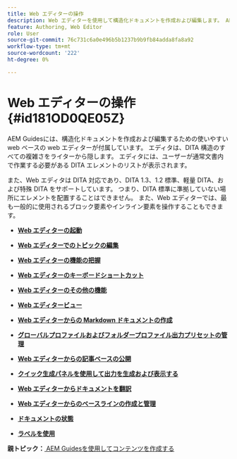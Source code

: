 ```yaml
---
title: Web エディターの操作
description: Web エディターを使用して構造化ドキュメントを作成および編集します。 AEM Guidesの DITA 標準規格に従って Web エディターを操作する方法を説明します。
feature: Authoring, Web Editor
role: User
source-git-commit: 76c731c6a0e496b5b1237b9b9fb84adda8fa8a92
workflow-type: tm+mt
source-wordcount: '222'
ht-degree: 0%

---
```


# Web エディターの操作 {#id181OD0QE05Z}

AEM Guidesには、構造化ドキュメントを作成および編集するための使いやすい web ベースの web エディターが付属しています。 エディタは、DITA 構造のすべての複雑さをライターから隠します。 エディタには、ユーザーが通常文書内で作業する必要がある DITA エレメントのリストが表示されます。

また、Web エディタは DITA 対応であり、DITA 1.3、1.2 標準、軽量 DITA、および特殊 DITA をサポートしています。 つまり、DITA 標準に準拠していない場所にエレメントを配置することはできません。 また、Web エディターでは、最も一般的に使用されるブロック要素やインライン要素を操作することもできます。

- **[Web エディターの起動](web-editor-launch-editor.md)**

- **[Web エディターでのトピックの編集](web-editor-edit-topics.md)**

- **[Web エディターの機能の把握](web-editor-features.md)**

- **[Web エディターのキーボードショートカット](web-editor-keyboard-shortcuts.md)**

- **[Web エディターのその他の機能](web-editor-other-features.md)**

- **[Web エディタービュー](web-editor-views.md)**

- **[Web エディターからの Markdown ドキュメントの作成](web-editor-markdown-topic.md)**

- **[グローバルプロファイルおよびフォルダープロファイル出力プリセットの管理](web-editor-manage-output-presets.md)**

- **[Web エディターからの記事ベースの公開](web-editor-article-publishing.md)**

- **[クイック生成パネルを使用して出力を生成および表示する](web-editor-quick-generate-panel.md)**

- **[Web エディターからドキュメントを翻訳](translate-documents-web-editor.md)**

- **[Web エディターからのベースラインの作成と管理](web-editor-baseline.md)**

- **[ドキュメントの状態](web-editor-document-states.md)**

- **[ラベルを使用](web-editor-use-label.md)**


**親トピック：**[ AEM Guidesを使用してコンテンツを作成する ](authoring-content-xml-doc.md)
